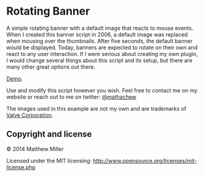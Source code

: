 Rotating Banner
================

A simple rotating banner with a default image that reacts to mouse events. When I created this banner script in 2006, a default image was replaced when mousing over the thumbnails. After five seconds, the default banner would be displayed. Today, banners are expected to rotate on their own and react to any user interaction. If I were serious about creating my own plugin, I would change several things about this script and its setup, but there are many other great options out there.

[Demo](http://www.mathachew.com/sandbox/rotating-banner/).

Use and modify this script however you wish. Feel free to contact me on my website or reach out to me on twitter: [@mathachew](http://www.twitter.com/mathachew)

The images used in this example are not my own and are trademarks of [Valve Corporation](http://www.valvesoftware.com/).

## Copyright and license

&copy; 2014 Matthew Miller

Licensed under the MIT licensing: http://www.opensource.org/licenses/mit-license.php
